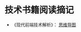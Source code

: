 # 技术书籍阅读摘记

* 《现代前端技术解析》： [思维导图][1]

[1]: http://oiitmli7b.bkt.clouddn.com/mindmap/book/%E7%8E%B0%E4%BB%A3%E5%89%8D%E7%AB%AF%E6%8A%80%E6%9C%AF%E8%A7%A3%E6%9E%90.jpg
